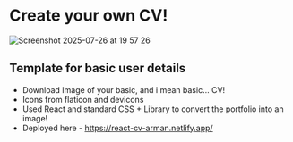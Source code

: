 # Create your own CV!
![Screenshot 2025-07-26 at 19 57 26](https://github.com/user-attachments/assets/7d9239e8-ec7b-4eeb-809f-6500e9eb53e1)


## Template for basic user details
- Download Image of your basic, and i mean basic... CV!
- Icons from flaticon and devicons
- Used React and standard CSS + Library to convert the portfolio into an image!
- Deployed here - https://react-cv-arman.netlify.app/
